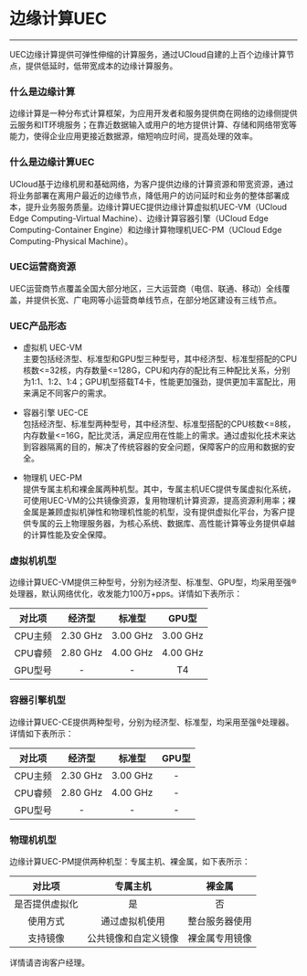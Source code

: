 # 边缘计算UEC
------
UEC边缘计算提供可弹性伸缩的计算服务，通过UCloud自建的上百个边缘计算节点，提供低延时，低带宽成本的边缘计算服务。



### 什么是边缘计算

边缘计算是一种分布式计算框架，为应用开发者和服务提供商在网络的边缘侧提供云服务和IT环境服务；在靠近数据输入或用户的地方提供计算、存储和网络带宽等能力，使得企业应用更接近数据源，缩短响应时间，提高处理的效率。




###  什么是边缘计算UEC
UCloud基于边缘机房和基础网络，为客户提供边缘的计算资源和带宽资源，通过将业务部署在离用户最近的边缘节点，降低用户的访问延时和业务的整体部署成本，提升业务服务质量。边缘计算UEC提供边缘计算虚拟机UEC-VM（UCloud Edge Computing-Virtual Machine）、边缘计算容器引擎（UCloud Edge Computing-Container Engine）和边缘计算物理机UEC-PM（UCloud Edge Computing-Physical Machine）。




### UEC运营商资源
UEC运营商节点覆盖全国大部分地区，三大运营商（电信、联通、移动）全线覆盖，并提供长宽、广电网等小运营商单线节点，在部分地区建设有三线节点。




### UEC产品形态  
- 虚拟机 UEC-VM   
  主要包括经济型、标准型和GPU型三种型号，其中经济型、标准型搭配的CPU核数<=32核，内存数量<=128G，CPU和内存的配比有三种配比关系，分别为1:1、1:2、1:4；GPU机型搭载T4卡，性能更加强劲，提供更加丰富配比，用来满足不同客户的需求。  

  

- 容器引擎 UEC-CE   
  包括经济型、标准型两种型号，其中经济型、标准型搭配的CPU核数<=8核，内存数量<=16G，配比灵活，满足应用在性能上的需求。通过虚拟化技术来达到容器隔离的目的，解决了传统容器的安全问题，保障客户的应用和数据的安全。  

  

- 物理机 UEC-PM   
提供专属主机和裸金属两种机型。其中，专属主机UEC提供专属虚拟化系统，可使用UEC-VM的公共镜像资源，复用物理机计算资源，提高资源利用率；裸金属是兼顾虚拟机弹性和物理机性能的机型，没有提供虚拟化平台，为客户提供专属的云上物理服务器，为核心系统、数据库、高性能计算等业务提供卓越的计算性能及安全保障。



### 虚拟机机型

边缘计算UEC-VM提供三种型号，分别为经济型、标准型、GPU型，均采用至强®处理器，默认网络优化，收发能力100万+pps。详情如下表所示：

| 对比项  |  经济型  |  标准型  |  GPU型   |
| :-----: | :------: | :------: | :------: |
| CPU主频 | 2.30 GHz | 3.00 GHz | 3.00 GHz |
| CPU睿频 | 2.80 GHz | 4.00 GHz | 4.00 GHz |
| GPU型号 |    -     |    -     |    T4    |



### 容器引擎机型

边缘计算UEC-CE提供两种型号，分别为经济型、标准型，均采用至强®处理器。详情如下表所示：

| 对比项  |  经济型  |  标准型  | GPU型 |
| :-----: | :------: | :------: | :---: |
| CPU主频 | 2.30 GHz | 3.00 GHz |   -   |
| CPU睿频 | 2.80 GHz | 4.00 GHz |   -   |
| GPU型号 |    -     |    -     |   -   |



### 物理机机型

边缘计算UEC-PM提供两种机型：专属主机、裸金属，如下表所示：

|     对比项     |       专属主机       |     裸金属     |
| :------------: | :------------------: | :------------: |
| 是否提供虚拟化 |          是          |       否       |
|    使用方式    |    通过虚拟机使用    | 整台服务器使用 |
|    支持镜像    | 公共镜像和自定义镜像 | 裸金属专用镜像 |

详情请咨询客户经理。


